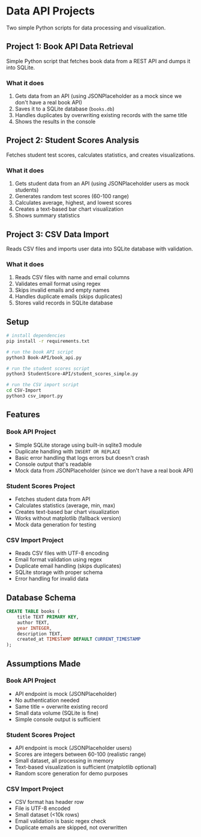 # Data API Projects

Two simple Python scripts for data processing and visualization.

## Project 1: Book API Data Retrieval

Simple Python script that fetches book data from a REST API and dumps it into SQLite.

### What it does

1. Gets data from an API (using JSONPlaceholder as a mock since we don't have a real book API)
2. Saves it to a SQLite database (`books.db`)
3. Handles duplicates by overwriting existing records with the same title
4. Shows the results in the console

## Project 2: Student Scores Analysis

Fetches student test scores, calculates statistics, and creates visualizations.

### What it does

1. Gets student data from an API (using JSONPlaceholder users as mock students)
2. Generates random test scores (60-100 range)
3. Calculates average, highest, and lowest scores
4. Creates a text-based bar chart visualization
5. Shows summary statistics

## Project 3: CSV Data Import

Reads CSV files and imports user data into SQLite database with validation.

### What it does

1. Reads CSV files with name and email columns
2. Validates email format using regex
3. Skips invalid emails and empty names
4. Handles duplicate emails (skips duplicates)
5. Stores valid records in SQLite database

## Setup

```bash
# install dependencies
pip install -r requirements.txt

# run the book API script
python3 Book-API/book_api.py

# run the student scores script
python3 StudentScore-API/student_scores_simple.py

# run the CSV import script
cd CSV-Import
python3 csv_import.py

```

## Features

### Book API Project
- Simple SQLite storage using built-in sqlite3 module
- Duplicate handling with `INSERT OR REPLACE`
- Basic error handling that logs errors but doesn't crash
- Console output that's readable
- Mock data from JSONPlaceholder (since we don't have a real book API)

### Student Scores Project
- Fetches student data from API
- Calculates statistics (average, min, max)
- Creates text-based bar chart visualization
- Works without matplotlib (fallback version)
- Mock data generation for testing

### CSV Import Project
- Reads CSV files with UTF-8 encoding
- Email format validation using regex
- Duplicate email handling (skips duplicates)
- SQLite storage with proper schema
- Error handling for invalid data

## Database Schema

```sql
CREATE TABLE books (
    title TEXT PRIMARY KEY,
    author TEXT,
    year INTEGER,
    description TEXT,
    created_at TIMESTAMP DEFAULT CURRENT_TIMESTAMP
);
```

## Assumptions Made

### Book API Project
- API endpoint is mock (JSONPlaceholder)
- No authentication needed
- Same title = overwrite existing record
- Small data volume (SQLite is fine)
- Simple console output is sufficient

### Student Scores Project
- API endpoint is mock (JSONPlaceholder users)
- Scores are integers between 60-100 (realistic range)
- Small dataset, all processing in memory
- Text-based visualization is sufficient (matplotlib optional)
- Random score generation for demo purposes

### CSV Import Project
- CSV format has header row
- File is UTF-8 encoded
- Small dataset (<10k rows)
- Email validation is basic regex check
- Duplicate emails are skipped, not overwritten
